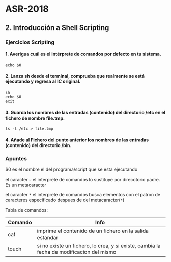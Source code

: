 # ASR-2018

## 2. Introducción a Shell Scripting

### Ejercicios Scripting
#### 1. Averigua cuál es el intérprete de comandos por defecto en tu sistema.
``` 
echo $0
```


#### 2. Lanza sh desde el terminal, comprueba que realmente se está ejecutando y regresa al IC original.
```
sh
echo $0 
exit
```


#### 3. Guarda los nombres de las entradas (contenido) del directorio /etc en el fichero de nombre file.tmp.

``` 
ls -l /etc > file.tmp
```
#### 4. Añade al Fichero del punto anterior los nombres de las entradas (contenido) del directorio /bin.



### Apuntes
$0 es el nombre el del programa/script que se esta ejecutando

el caracter ```~``` el interprete de comandos lo sustituye por direcotorio padre. Es un metacaracter

el caracter ```*``` el interprete de comandos busca elementos con el patron de caracteres especificado despues de del metacaracter(```*```)

Tabla de comandos:

Comando | Info
---|---
cat | imprime el contenido de un fichero en la salida estandar
touch | si no existe un fichero, lo crea, y si existe, cambia la fecha de modificacion del mismo
